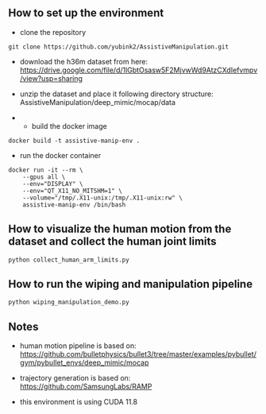 ## How to set up the environment

* clone the repository
```
git clone https://github.com/yubink2/AssistiveManipulation.git
```

* download the h36m dataset from here: https://drive.google.com/file/d/1lGbtOsasw5F2MjvwWd9AtzCXdIefvmpv/view?usp=sharing

* unzip the dataset and place it following directory structure: AssistiveManipulation/deep_mimic/mocap/data

* * build the docker image
```
docker build -t assistive-manip-env .
```

* run the docker container
```
docker run -it --rm \
    --gpus all \
    --env="DISPLAY" \
    --env="QT_X11_NO_MITSHM=1" \
    --volume="/tmp/.X11-unix:/tmp/.X11-unix:rw" \
    assistive-manip-env /bin/bash
```

## How to visualize the human motion from the dataset and collect the human joint limits

```
python collect_human_arm_limits.py
```

## How to run the wiping and manipulation pipeline

```
python wiping_manipulation_demo.py
```

## Notes

* human motion pipeline is based on: https://github.com/bulletphysics/bullet3/tree/master/examples/pybullet/gym/pybullet_envs/deep_mimic/mocap

* trajectory generation is based on: https://github.com/SamsungLabs/RAMP

* this environment is using CUDA 11.8